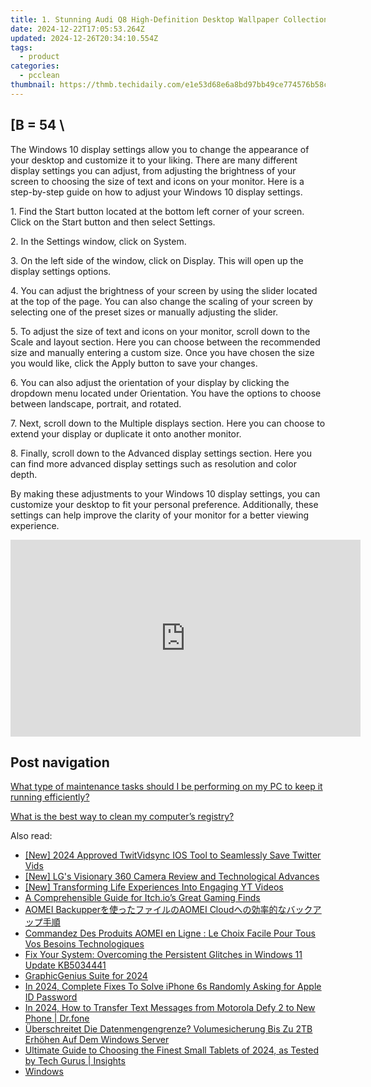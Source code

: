 ```yaml
---
title: 1. Stunning Audi Q8 High-Definition Desktop Wallpaper Collection - Digital Artwork by YL Computing
date: 2024-12-22T17:05:53.264Z
updated: 2024-12-26T20:34:10.554Z
tags:
  - product
categories:
  - pcclean
thumbnail: https://thmb.techidaily.com/e1e53d68e6a8bd97bb49ce774576b58cc661b7caf15fc6fdb1157408db40b882.jpg
---
```


## \[B = 54 \

The Windows 10 display settings allow you to change the appearance of your desktop and customize it to your liking. There are many different display settings you can adjust, from adjusting the brightness of your screen to choosing the size of text and icons on your monitor. Here is a step-by-step guide on how to adjust your Windows 10 display settings. 

1\. Find the Start button located at the bottom left corner of your screen. Click on the Start button and then select Settings.

2\. In the Settings window, click on System.

3\. On the left side of the window, click on Display. This will open up the display settings options. 

4\. You can adjust the brightness of your screen by using the slider located at the top of the page. You can also change the scaling of your screen by selecting one of the preset sizes or manually adjusting the slider.

5\. To adjust the size of text and icons on your monitor, scroll down to the Scale and layout section. Here you can choose between the recommended size and manually entering a custom size. Once you have chosen the size you would like, click the Apply button to save your changes.

6\. You can also adjust the orientation of your display by clicking the dropdown menu located under Orientation. You have the options to choose between landscape, portrait, and rotated.

7\. Next, scroll down to the Multiple displays section. Here you can choose to extend your display or duplicate it onto another monitor.

8\. Finally, scroll down to the Advanced display settings section. Here you can find more advanced display settings such as resolution and color depth. 

By making these adjustments to your Windows 10 display settings, you can customize your desktop to fit your personal preference. Additionally, these settings can help improve the clarity of your monitor for a better viewing experience.

<!-- affiliate ads begin -->
<iframe width="560" height="315" src="https://www.youtube.com/embed/n4cc4BSqJls?si=Hkd9vwQDqeCGN7XG" title="YouTube video player" frameborder="0" allow="accelerometer; autoplay; clipboard-write; encrypted-media; gyroscope; picture-in-picture; web-share" referrerpolicy="strict-origin-when-cross-origin" allowfullscreen></iframe>
<!-- affiliate ads end -->

## Post navigation

[What type of maintenance tasks should I be performing on my PC to keep it running efficiently?](https://tools.techidaily.com/pcclean/products/)

[What is the best way to clean my computer’s registry?](https://tools.techidaily.com/pcclean/products/)

<ins class="adsbygoogle"
     style="display:block"
     data-ad-format="autorelaxed"
     data-ad-client="ca-pub-7571918770474297"
     data-ad-slot="1223367746"></ins>

<ins class="adsbygoogle"
     style="display:block"
     data-ad-client="ca-pub-7571918770474297"
     data-ad-slot="8358498916"
     data-ad-format="auto"
     data-full-width-responsive="true"></ins>

<span class="atpl-alsoreadstyle">Also read:</span>
<div><ul>
<li><a href="https://twitter-videos.techidaily.com/new-2024-approved-twitvidsync-ios-tool-to-seamlessly-save-twitter-vids/"><u>[New] 2024 Approved TwitVidsync IOS Tool to Seamlessly Save Twitter Vids</u></a></li>
<li><a href="https://extra-guidance.techidaily.com/new-lgs-visionary-360-camera-review-and-technological-advances/"><u>[New] LG's Visionary 360 Camera Review and Technological Advances</u></a></li>
<li><a href="https://eaxpv-info.techidaily.com/new-transforming-life-experiences-into-engaging-yt-videos/"><u>[New] Transforming Life Experiences Into Engaging YT Videos</u></a></li>
<li><a href="https://games-able.techidaily.com/a-comprehensible-guide-for-itchios-great-gaming-finds/"><u>A Comprehensible Guide for Itch.io’s Great Gaming Finds</u></a></li>
<li><a href="https://discover-bits.techidaily.com/aomei-backupperaomei-cloud/"><u>AOMEI Backupperを使ったファイルのAOMEI Cloudへの効率的なバックアップ手順</u></a></li>
<li><a href="https://discover-bits.techidaily.com/commandez-des-produits-aomei-en-ligne-le-choix-facile-pour-tous-vos-besoins-technologiques/"><u>Commandez Des Produits AOMEI en Ligne : Le Choix Facile Pour Tous Vos Besoins Technologiques</u></a></li>
<li><a href="https://discover-bits.techidaily.com/fix-your-system-overcoming-the-persistent-glitches-in-windows-11-update-kb5034441/"><u>Fix Your System: Overcoming the Persistent Glitches in Windows 11 Update KB5034441</u></a></li>
<li><a href="https://youtube-stream.techidaily.com/graphicgenius-suite-for-2024/"><u>GraphicGenius Suite for 2024</u></a></li>
<li><a href="https://ios-unlock.techidaily.com/in-2024-complete-fixes-to-solve-iphone-6s-randomly-asking-for-apple-id-password-by-drfone-ios/"><u>In 2024, Complete Fixes To Solve iPhone 6s Randomly Asking for Apple ID Password</u></a></li>
<li><a href="https://android-transfer.techidaily.com/in-2024-how-to-transfer-text-messages-from-motorola-defy-2-to-new-phone-drfone-by-drfone-transfer-from-android-transfer-from-android/"><u>In 2024, How to Transfer Text Messages from Motorola Defy 2 to New Phone | Dr.fone</u></a></li>
<li><a href="https://discover-bits.techidaily.com/uberschreitet-die-datenmengengrenze-volumesicherung-bis-zu-2tb-erhohen-auf-dem-windows-server/"><u>Überschreitet Die Datenmengengrenze? Volumesicherung Bis Zu 2TB Erhöhen Auf Dem Windows Server</u></a></li>
<li><a href="https://tech-savvy.techidaily.com/ultimate-guide-to-choosing-the-finest-small-tablets-of-2024-as-tested-by-tech-gurus-insights/"><u>Ultimate Guide to Choosing the Finest Small Tablets of 2024, as Tested by Tech Gurus | Insights</u></a></li>
<li><a href="https://discover-bits.techidaily.com/1728502029761-windows/"><u>Windows</u></a></li>
</ul></div>

